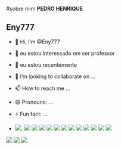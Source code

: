 #sobre mim **PEDRO HENRIQUE**
## Eny777
- 👋 Hi, I’m @Eny777
- 👀 eu estou interessado em ser professor
- 🌱 eu estou recentemente 
- 💞️ I’m looking to collaborate on ...
- 📫 How to reach me ...
- 😄 Pronouns: ...
- ⚡ Fun fact: ...

- ![](https://img.shields.io/badge/Steam-000000?style=for-the-badge&logo=steam&logoColor=white).
![](https://img.shields.io/badge/Xbox-107C10?style=for-the-badge&logo=xbox&logoColor=white)
![](https://img.shields.io/badge/PlayStation-003791?style=for-the-badge&logo=playstation&logoColor=white)
![](https://img.shields.io/badge/Opera-FF1B2D?style=for-the-badge&logo=Opera&logoColor=white)
![](https://img.shields.io/badge/Netflix-E50914?style=for-the-badge&logo=netflix&logoColor=white)
![](https://img.shields.io/badge/Nintendo_Switch-E60012?style=for-the-badge&logo=nintendo-switch&logoColor=white)
![](https://img.shields.io/badge/Valorant-fa4454?style=for-the-badge&logo=valorant&logoColor=white)
![](https://img.shields.io/badge/Epic%20Games-313131?style=for-the-badge&logo=Epic%20Games&logoColor=white)
![](https://img.shields.io/badge/Counter_Strike-000000?style=for-the-badge&logo=counter-strike&logoColor=white)
![](https://img.shields.io/badge/Pinterest-%23E60023.svg?&style=for-the-badge&logo=Pinterest&logoColor=white)
![](https://img.shields.io/badge/X-000000?style=for-the-badge&logo=x&logoColor=white)
![](https://img.shields.io/badge/WhatsApp-25D366?style=for-the-badge&logo=WhatsApp&logoColor=white)
![](https://img.shields.io/badge/Spotify-1ED760?&style=for-the-badge&logo=spotify&logoColor=white)

![](https://motionbgs.com/media/1953/monkey-d-luffy-straw-hat_312.gif)
![](https://i.pinimg.com/originals/c7/51/91/c75191e231778c5ba1d96fbaec0154eb.gif)
![](https://i.makeagif.com/media/12-20-2018/qCfCWR.gif)
